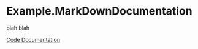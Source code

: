 # Example.MarkDownDocumentation
blah blah


[Code Documentation](TheCoderForge.Example.MarkDownDocumentation\_Documentation\TheCoderForge.Example.MarkDownDocumentation.md 'Tooltip') 